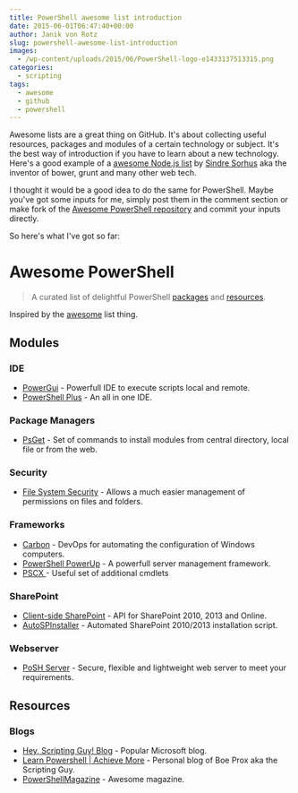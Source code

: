 ```yaml
---
title: PowerShell awesome list introduction
date: 2015-06-01T06:47:40+00:00
author: Janik von Rotz
slug: powershell-awesome-list-introduction
images:
  - /wp-content/uploads/2015/06/PowerShell-logo-e1433137513315.png
categories:
  - scripting
tags:
  - awesome
  - github
  - powershell
---
```

Awesome lists are a great thing on GitHub. It's about collecting useful resources, packages and modules of a certain technology or subject. It's the best way of introduction if you have to learn about a new technology.
Here's a good example of a [awesome Node.js list](https://github.com/sindresorhus/awesome-nodejs) by [Sindre Sorhus](https://github.com/sindresorhus) aka the inventor of bower, grunt and many other web tech.

I thought it would be a good idea to do the same for PowerShell. Maybe you've got some inputs for me, simply post them in the comment section or make fork of the [Awesome PowerShell repository](https://codeberg.org/janikvonrotz/awesome-powershell) and commit your inputs directly.

So here's what I've got so far:
<!--more-->
# Awesome PowerShell

> A curated list of delightful PowerShell [packages](#modules) and [resources](#resources).

Inspired by the [awesome](https://github.com/sindresorhus/awesome) list thing.

## Modules

### IDE

- [PowerGui](http://en.community.dell.com/techcenter/powergui/w/wiki) - Powerfull IDE to execute scripts local and remote.
- [PowerShell Plus](https://www.idera.com/productssolutions/freetools/powershellplus) - An all in one IDE.

### Package Managers

- [PsGet](http://psget.net/) - Set of commands to install modules from central directory, local file or from the web.

### Security

- [File System Security](https://gallery.technet.microsoft.com/scriptcenter/1abd77a5-9c0b-4a2b-acef-90dbb2b84e85) - Allows a much easier management of permissions on files and folders.

### Frameworks

- [Carbon](http://get-carbon.org/) - DevOps for automating the configuration of Windows computers.
- [PowerShell PowerUp](https://codeberg.org/janikvonrotz/PowerShell-PowerUp) - A powerfull server management framework.
- [PSCX ](https://pscx.codeplex.com/) - Useful set of additional cmdlets
 
### SharePoint

- [Client-side SharePoint](https://sharepointpowershell.codeplex.com/) - API for SharePoint 2010, 2013 and Online.
- [AutoSPInstaller](https://autospinstaller.codeplex.com/) - Automated SharePoint 2010/2013 installation script.

### Webserver

- [PoSH Server](http://www.poshserver.net/) - Secure, flexible and lightweight web server to meet your requirements.

## Resources

### Blogs

- [Hey, Scripting Guy! Blog](http://blogs.technet.com/b/heyscriptingguy/) - Popular Microsoft blog.
- [Learn Powershell | Achieve More](http://learn-powershell.net/) - Personal blog of Boe Prox aka the Scripting Guy.
- [PowerShellMagazine](http://www.powershellmagazine.com/) - Awesome magazine.